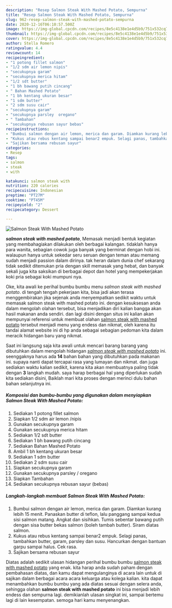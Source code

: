 ```yaml
---
description: "Resep Salmon Steak With Mashed Potato, Sempurna"
title: "Resep Salmon Steak With Mashed Potato, Sempurna"
slug: 962-resep-salmon-steak-with-mashed-potato-sempurna
date: 2020-12-16T06:10:57.500Z
image: https://img-global.cpcdn.com/recipes/8e5c4138e1e4d5b9/751x532cq70/salmon-steak-with-mashed-potato-foto-resep-utama.jpg
thumbnail: https://img-global.cpcdn.com/recipes/8e5c4138e1e4d5b9/751x532cq70/salmon-steak-with-mashed-potato-foto-resep-utama.jpg
cover: https://img-global.cpcdn.com/recipes/8e5c4138e1e4d5b9/751x532cq70/salmon-steak-with-mashed-potato-foto-resep-utama.jpg
author: Stella Romero
ratingvalue: 4.4
reviewcount: 14
recipeingredient:
- "1 potong fillet salmon"
- "1/2 sdm air lemon nipis"
- "secukupnya garam"
- "secukupnya merica hitam"
- "1/2 sdt butter"
- "1 bh bawang putih cincang"
- " Bahan Mashed Potato"
- "1 bh kentang ukuran besar"
- "1 sdm butter"
- "2 sdm susu cair"
- "secukupnya garam"
- "secukupnya parsley  oregano"
- " Tambahan"
- "secukupnya rebusan sayur bebas"
recipeinstructions:
- "Bumbui salmon dengan air lemon, merica dan garam. Diamkan kurang lebih 15 menit. Panaskan butter di teflon, lalu panggang sampai kedua sisi salmon matang. Angkat dan sisihkan. Tumis sebentar bawang putih dengan sisa butter bekas salmon (boleh tambah butter). Siram diatas salmon."
- "Kukus atau rebus kentang sampai benar2 empuk. Selagi panas, tambahkan butter, garam, parsley dan susu. Hancurkan dengan bantuan garpu sampai halus. Cek rasa."
- "Sajikan bersama rebusan sayur"
categories:
- Resep
tags:
- salmon
- steak
- with

katakunci: salmon steak with 
nutrition: 220 calories
recipecuisine: Indonesian
preptime: "PT27M"
cooktime: "PT45M"
recipeyield: "2"
recipecategory: Dessert

---
```



![Salmon Steak With Mashed Potato](https://img-global.cpcdn.com/recipes/8e5c4138e1e4d5b9/751x532cq70/salmon-steak-with-mashed-potato-foto-resep-utama.jpg)

<b><i>salmon steak with mashed potato</i></b>, Memasak menjadi bentuk kegiatan yang membahagiakan dilakukan oleh berbagai kalangan. tidaklah hanya para wanita, sebagian cowok juga banyak yang berminat dengan hobi ini. walaupun hanya untuk sekedar seru seruan dengan teman atau memang sudah menjadi passion dalam dirinya. tak heran dalam dunia chef sekarang tidak sedikit ditemukan pria dengan skill memasak yang hebat, dan banyak sekali juga kita saksikan di berbagai depot dan hotel yang mempekerjakan koki pria sebagai koki mumpuni nya.



Oke, kita awali ke perihal bumbu bumbu menu <i>salmon steak with mashed potato</i>. di tengah tengah pekerjaan kita, bisa jadi akan terasa menggembirakan jika sejenak anda menyempatkan sedikit waktu untuk memasak salmon steak with mashed potato ini. dengan kesuksesan anda dalam mengolah olahan tersebut, bisa menjadikan diri kalian bangga akan hasil makanan anda sendiri. dan lagi disini dengan situs ini kalian akan mempunyai referensi untuk membuat olahan <u>salmon steak with mashed potato</u> tersebut menjadi menu yang endess dan nikmat, oleh karena itu tandai alamat website ini di hp anda sebagai sebagian pedoman kita dalam meracik hidangan baru yang nikmat.


Saat ini langsung saja kita awali untuk mencari barang barang yang dibutuhkan dalam mengolah hidangan <u><i>salmon steak with mashed potato</i></u> ini. seenggaknya harus ada <b>14</b> bahan bahan yang dibutuhkan pada makanan ini. supaya nanti dapat tercapai rasa yang lumayan dan nikmat. dan juga sediakan waktu kalian sedikit, karena kita akan membuatnya paling tidak dengan <b>3</b> langkah mudah. saya harap berbagai hal yang diperlukan sudah kita sediakan disini, Baiklah mari kita proses dengan merinci dulu bahan bahan selanjutnya ini.

<!--inarticleads1-->

##### Komposisi dan bumbu-bumbu yang digunakan dalam menyiapkan Salmon Steak With Mashed Potato:

1. Sediakan 1 potong fillet salmon
1. Siapkan 1/2 sdm air lemon /nipis
1. Gunakan secukupnya garam
1. Gunakan secukupnya merica hitam
1. Sediakan 1/2 sdt butter
1. Sediakan 1 bh bawang putih cincang
1. Sediakan  Bahan Mashed Potato
1. Ambil 1 bh kentang ukuran besar
1. Sediakan 1 sdm butter
1. Sediakan 2 sdm susu cair
1. Siapkan secukupnya garam
1. Gunakan secukupnya parsley / oregano
1. Siapkan  Tambahan
1. Sediakan secukupnya rebusan sayur (bebas)




<!--inarticleads2-->

##### Langkah-langkah membuat Salmon Steak With Mashed Potato:

1. Bumbui salmon dengan air lemon, merica dan garam. Diamkan kurang lebih 15 menit. Panaskan butter di teflon, lalu panggang sampai kedua sisi salmon matang. Angkat dan sisihkan. Tumis sebentar bawang putih dengan sisa butter bekas salmon (boleh tambah butter). Siram diatas salmon.
1. Kukus atau rebus kentang sampai benar2 empuk. Selagi panas, tambahkan butter, garam, parsley dan susu. Hancurkan dengan bantuan garpu sampai halus. Cek rasa.
1. Sajikan bersama rebusan sayur




Diatas adalah sedikit ulasan hidangan perihal bumbu bumbu <u>salmon steak with mashed potato</u> yang enak. kita harap anda sudah paham dengan pembahasan diatas, dan kamu dapat mengulanginya di acara lain untuk di sajikan dalam berbagai acara acara keluarga atau kolega kalian. kita dapat menambahkan bumbu bumbu yang ada diatas sesuai dengan selera anda, sehingga olahan <b>salmon steak with mashed potato</b> ini bisa menjadi lebih endess dan sempurna lagi. demikianlah ulasan singkat ini, sampai bertemu lagi di lain kesempatan. semoga hari kamu menyenangkan.
